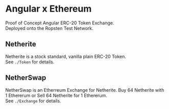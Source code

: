 # Angular x Ethereum
Proof of Concept Angular ERC-20 Token Exchange.\
Deployed onto the Ropsten Test Network.

## Netherite
Netherite is a stock standard, vanilla plain ERC-20 Token.\
See `./Token` for details.

## NetherSwap
NetherSwap is an Etherreum Exchange for Netherite. Buy 64 Netherite with 1 Ethererum or Sell 64 Netherite for 1 Ethererum.\
See `./Exchange` for details.